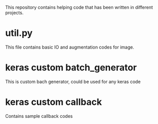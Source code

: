 This repository contains helping code that has been written in different projects. 


# util.py
This file contains basic IO and augmentation codes for image. 


# keras custom batch_generator
This is custom bach generator, could be used for any keras code

# keras custom callback
Contains sample callback codes 
